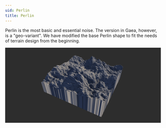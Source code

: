 ```yaml
---
uid: Perlin
title: Perlin
---
```


Perlin is the most basic and essential noise. The version in Gaea, however, is a "geo-variant". We have modified the base Perlin shape to fit the needs of terrain design from the beginning.

![](/images/ref/Perlin/Perlin.png)